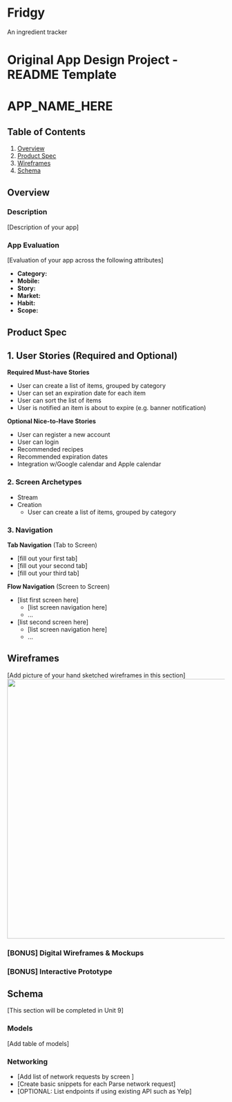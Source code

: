# Fridgy
An ingredient tracker

Original App Design Project - README Template
===

# APP_NAME_HERE

## Table of Contents
1. [Overview](#Overview)
1. [Product Spec](#Product-Spec)
1. [Wireframes](#Wireframes)
2. [Schema](#Schema)

## Overview
### Description
[Description of your app]

### App Evaluation
[Evaluation of your app across the following attributes]
- **Category:**
- **Mobile:**
- **Story:**
- **Market:**
- **Habit:**
- **Scope:**

## Product Spec

## 1. User Stories (Required and Optional)

**Required Must-have Stories**
* User can create a list of items, grouped by category
* User can set an expiration date for each item
* User can sort the list of items
* User is notified an item is about to expire (e.g. banner notification) 

**Optional Nice-to-Have Stories**
* User can register a new account
* User can login
* Recommended recipes
* Recommended expiration dates
* Integration w/Google calendar and Apple calendar
    
### 2. Screen Archetypes

* Stream
* Creation
   * User can create a list of items, grouped by category

### 3. Navigation

**Tab Navigation** (Tab to Screen)

* [fill out your first tab]
* [fill out your second tab]
* [fill out your third tab]

**Flow Navigation** (Screen to Screen)

* [list first screen here]
   * [list screen navigation here]
   * ...
* [list second screen here]
   * [list screen navigation here]
   * ...

## Wireframes
[Add picture of your hand sketched wireframes in this section]
<img src="YOUR_WIREFRAME_IMAGE_URL" width=600>

### [BONUS] Digital Wireframes & Mockups

### [BONUS] Interactive Prototype

## Schema 
[This section will be completed in Unit 9]
### Models
[Add table of models]
### Networking
- [Add list of network requests by screen ]
- [Create basic snippets for each Parse network request]
- [OPTIONAL: List endpoints if using existing API such as Yelp]
